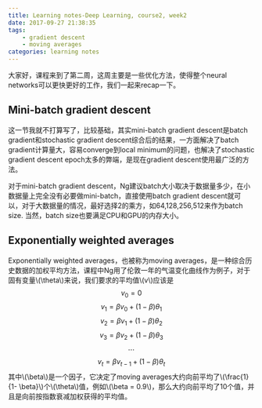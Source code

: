 ```yaml
---
title: Learning notes-Deep Learning, course2, week2
date: 2017-09-27 21:38:35
tags:
	- gradient descent
	- moving averages
categories: learning notes
---
```

大家好，课程来到了第二周，这周主要是一些优化方法，使得整个neural networks可以更快更好的工作，我们一起来recap一下。
<!--more-->
## Mini-batch gradient descent
这一节我就不打算写了，比较基础，其实mini-batch gradient descent是batch gradient和stochastic gradient descent综合后的结果，一方面解决了batch gradient计算量大，容易converge到local minimum的问题，也解决了stochastic gradient descent epoch太多的弊端，是现在gradient descent使用最广泛的方法。

对于mini-batch gradient descent，Ng建议batch大小取决于数据量多少，在小数据量上完全没有必要做mini-batch，直接使用batch gradient descent就可以，对于大数据量的情况，最好选择2的乘方，如64,128,256,512来作为batch size. 当然，batch size也要满足CPU和GPU的内存大小。
## Exponentially weighted averages
Exponentially weighted averages，也被称为moving averages，是一种综合历史数据的加权平均方法，课程中Ng用了伦敦一年的气温变化曲线作为例子，对于固有变量\\(\theta\\)来说，我们要求的平均值\\(v\\)应该是
$$v_0 = 0$$ 
$$v_1 = \beta v_0 + (1- \beta) \theta_1 $$
$$v_2 = \beta v_1 + (1- \beta) \theta_2$$
$$v_3= \beta v_2 + (1- \beta) \theta_3$$
$$\cdots$$
$$v_t= \beta v_{t-1} + (1- \beta) \theta_t$$
其中\\(\beta\\)是一个因子，它决定了moving averages大约向前平均了\\(\frac{1}{1- \beta}\\)个\\(\theta\\)值，例如\\(\beta = 0.9\\)，那么大约向前平均了10个值，并且是向前按指数衰减加权获得的平均值。
